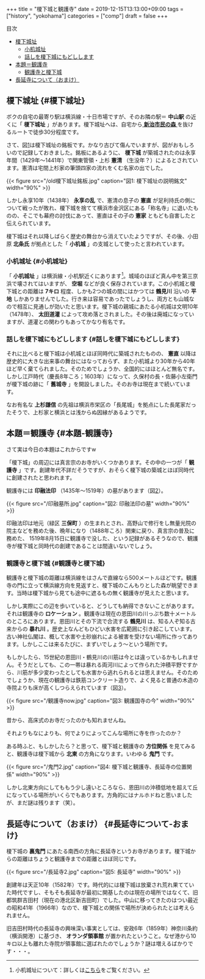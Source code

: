 +++
title = "榎下城と観護寺"
date = 2019-12-15T13:13:00+09:00
tags = ["history", "yokohama"]
categories = ["comp"]
draft = false
+++

<div class="ox-hugo-toc toc">
<div></div>

<div class="heading">&#30446;&#27425;</div>

- [榎下城址](#榎下城址)
    - [小机城址](#小机城址)
    - [話しを榎下城にもどしします](#話しを榎下城にもどしします)
- [本題＝観護寺](#本題-観護寺)
    - [観護寺と榎下城](#観護寺と榎下城)
- [長延寺について（おまけ）](#長延寺について-おまけ)

</div>
<!--endtoc-->



## 榎下城址 {#榎下城址}

ボクの自宅の最寄り駅は横浜線・十日市場ですが、そのお隣の駅＝ **中山駅** の近くに「 **榎下城址** 」があります。榎下城址へは、自宅から[ **新治市民の森** ](https://www.city.yokohama.lg.jp/kurashi/machizukuri-kankyo/midori-koen/midori%5Fup/1mori/forest/guidemap.files/0060%5F20190426.pdf)を抜けるルートで徒歩30分程度です。

さて、図[1](#orga5ea89b)は榎下城址の銘板です。かなり古びて傷んでいますが、図がおもしろいので記録しておきました。銘板にあるように、
 **榎下城** が築城されたのは永享年間（1429年〜1441年）で関東管領・上杉 **憲清** （生没年？）によるとされています。憲清は宅間上杉家の筆頭四家の流れをくむ名家の出でした。

<a id="orga5ea89b"></a>

{{< figure src="/old榎下城址銘板.jpg" caption="&#22259;1:  榎下城址の説明銘文" width="90%" >}}

しかし永享10年（1438年） **永享の乱** で、憲清の息子の **憲直** が足利持氏の側について戦ったが敗れ、榎下城を捨てて横浜市金沢区にある「称名寺」に退いたものの、そこでも幕府の討伐にあって、憲直はその子の **憲家** ともども自害したと伝えられています。

榎下城はそれ以降しばらく歴史の舞台から消えていたようですが、その後、小田原 **北条氏** が拠点とした「 **小机城** 」の支城として使ったと言われています。


### 小机城址 {#小机城址}

「 **小机城址** 」は横浜線・小机駅近くにあります[^fn:1]。城域のほぼど真ん中を第三京浜で壊されてはいますが、
 **空堀** などが良く保存されています。この小机城と榎下城との距離は **7キロ** 程度、しかも2つの城の間にはかつては **鶴見川** 沿いの **平地** しかありませんでした。行き来は容易であったでしょうし、両方とも山城なので相互に見通しが効いたと思います。榎下城の親城にあたる小机城は文明10年（1478年）、
 **太田道灌** によって攻め落とされました。その後は廃城になっていますが、道灌との関わりもあってかなり有名です。


### 話しを榎下城にもどしします {#話しを榎下城にもどしします}

それに比べると榎下城は小机城とほぼ同時代に築城されたものの、
 **憲直** 以降は歴史的に大きな出来事の舞台にはなっておらず、また小机城より30年から40年ほど早く棄てられました。そのためでしょうか、全国的にはほとんど無名です。しかし江戸時代（慶長8年ころ；1603年）になって、久保村の長・佐藤小左衛門が榎下城の跡に「 **舊城寺** 」を開設しました。そのお寺は現在まで続いています。

なお有名な **上杉謙信** の先祖は横浜市栄区の「長尾城」を拠点にした長尾家だったそうで、上杉家と横浜とは浅からぬ因縁があるようです。


## 本題＝観護寺 {#本題-観護寺}

さて実は今日の本題はこれからですw

「榎下城」の周辺には真言宗のお寺がいくつかあります。その中の一つが「 **観護寺** 」です。創建年代不詳だそうですが、おそらく榎下城の築城とほぼ同時代に創建されたと思われます。

観護寺には **印融法印** （1435年〜1519年）の墓があります（図[2](#orga09c7a0)）。

<a id="orga09c7a0"></a>

{{< figure src="/印融墓所.jpg" caption="&#22259;2:  印融法印の墓" width="90%" >}}

印融法印は地元（緑区 **三保町** ）の生まれとされ、高野山で修行をし無量光院の院主などを務めた後、晩年になり（1488年ころ）関東に戻り、真言宗の普及に務めた、
1519年8月15日に観護寺で没した、という記録があるそうなので、観護寺が榎下城と同時代の創建であることは間違いないでしょう。


### 観護寺と榎下城 {#観護寺と榎下城}

観護寺と榎下城の距離は横浜線をはさんで直線なら500メートルほどです。観護寺の門に立って横浜線方向を見返すと、榎下城のこんもりとした森が眺望できます。当時は榎下城から見ても途中に遮るもの無く観護寺が見えたと思います。

しかし実際にこの辺を歩いていると、どうしても納得できないことがあります。それは観護寺の **ロケーション** 。観護寺は現在の恩田川の川っぷち数十メートルのところにあります。恩田川とその下流で合流する **鶴見川** は、知る人ぞ知る古来からの **暴れ川** 。歴史上なんどもひどい水害を広範囲に引き起こしています。古い神社仏閣は、概して水害や土砂崩れによる被害を受けない場所に作ってあります。しかしここは来るたびに、まずいでしょう〜という場所です。

もしかしたら、15世紀の恩田川・鶴見川の川筋は今とは違っているかもしれません。そうだとしても、この一帯は暴れる両河川によって作られた沖積平野ですから、川筋が多少変わったとしても水害から逃れられるとは思えません。そのためでしょうか、現在の観護寺は鉄筋コンクリート造りで、よく見ると普通の木造の寺院よりも床が高くしつらえられています（図[3](#orgb3f3824)）。

<a id="orgb3f3824"></a>

{{< figure src="/観護寺now.jpg" caption="&#22259;3:  観護国寺の今" width="90%" >}}

昔から、高床式のお寺だったのかも知れませんね。

それよりもなによりも、何でよりによってこんな場所に寺を作ったのか？

ある時ふと、もしかしたら？と思って、榎下城と観護寺の **方位関係** を見てみると、観護寺は榎下城から **北東** の方角になります。いわゆる **鬼門** です。

<a id="orgee7be1b"></a>

{{< figure src="/鬼門2.jpg" caption="&#22259;4:  榎下城と観護寺、長延寺の位置関係" width="90%" >}}

しかし北東方向にしてももう少し遠いところなら、恩田川の沖積低地を超えて丘になっている場所がいくらでもあります。方角的にはナルホドねと思いましたが、まだ謎は残ります（笑）。


## 長延寺について（おまけ） {#長延寺について-おまけ}

榎下城の **裏鬼門** にあたる南西の方角に長延寺というお寺があります。榎下城からの距離はちょうと観護寺までの距離とほぼ同じです。

<a id="org136dbe8"></a>

{{< figure src="/長延寺2.jpg" caption="&#22259;5:  長延寺" width="90%" >}}

創建年は天正10年（1582年）です。時代的には榎下城は放棄され荒れ果てていた時代ですし、そもそも長延寺が最初に開基したのは現在の場所ではなくて、旧都筑群吉田村（現在の港北区新吉田町）でした。中山に移ってきたのはつい最近の昭和41年（1966年）なので、榎下城との関係で場所が決められたとは考えられません。

旧吉田村時代の長延寺の興味深い事実としては、安政6年（1859年）神奈川条約（横浜開港）に基づき、 **オランダ領事館** が置かれたということ。なぜ港から10キロ以上も離れた寺院が領事館に選ばれたのでしょうか？謎は増えるばかりです・・・。

[^fn:1]: 小机城址について：詳しくは[こちら](//PLAZA.RAKUTEN.CO.JP/CANONBOY2012/DIARY/201809080003/)をご覧ください。